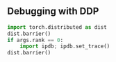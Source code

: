## Debugging with DDP

```python
import torch.distributed as dist
dist.barrier()
if args.rank == 0:
    import ipdb; ipdb.set_trace()
dist.barrier()
```
